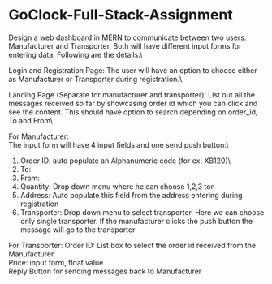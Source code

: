 ﻿# GoClock-Full-Stack-Assignment
Design a web dashboard in MERN to communicate between two users: Manufacturer and 
Transporter. Both will have different input forms for entering data. Following are the 
details:\

Login and Registration Page: The user will have an option to choose either as 
Manufacturer or Transporter during registration.\

Landing Page (Separate for manufacturer and transporter): List out all the messages 
received so far by showcasing order id which you can click and see the content. This 
should have option to search depending on order_id, To and From\

For Manufacturer:\
The input form will have 4 input fields and one send push button:\
1. Order ID: auto populate an Alphanumeric code (for ex: XB120)\
2. To:
3. From:
4. Quantity: Drop down menu where he can choose 1,2,3 ton
5. Address: Auto populate this field from the address entering during registration
6. Transporter: Drop down menu to select transporter. Here we can choose only
single transporter.
If the manufacturer clicks the push button the message will go to the transporter 

For Transporter:
Order ID: List box to select the order id received from the Manufacturer.\
Price: input form, float value\
Reply Button for sending messages back to Manufacturer
